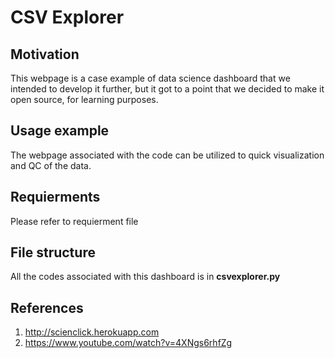 # CSV Explorer

## Motivation

This webpage is a case example of data science dashboard that we intended to develop it further, but it got to a point that we decided to make it open source, for learning purposes.  

## Usage example

The webpage associated with the code can be utilized to quick visualization and QC of the data.

## Requierments

Please refer to requierment file

## File structure

All the codes associated with this dashboard is in **csvexplorer.py** 

## References

1. http://scienclick.herokuapp.com
2. https://www.youtube.com/watch?v=4XNgs6rhfZg


